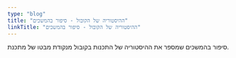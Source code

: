 ```yaml
---
type: "blog"
title: "ההיסטוריה של הקובול - סיפור בהמשכים"
linkTitle: "ההיסטוריה של הקובול - סיפור בהמשכים"
---
```


סיפור בהמשכים שמספר את ההיסטוריה של התכנות בקובול מנקודת מבטו של מתכנת.